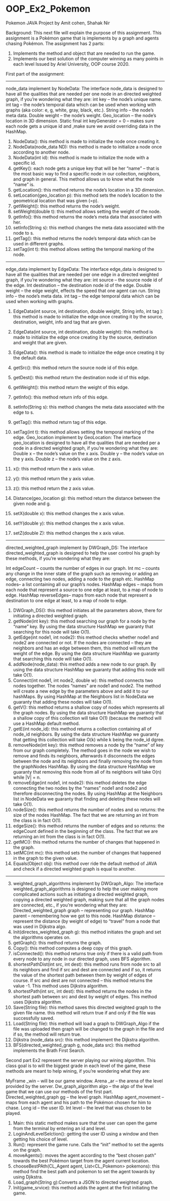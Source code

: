 # OOP_Ex2_Pokemon
Pokemon JAVA Project by Amit cohen, Shahak Nir

Background:
This next file will explain the purpose of this assignment.
This assignment is a Pokémon game that is implements by a graph and agents chasing Pokémon.
The assignment has 2 parts: 
1.	Implements the method and object that are needed to run the game.
2.	Implements our best solution of the computer winning as many points in each level
Issued by Ariel University, OOP course 2020.

First part of the assignment:
************************************************************
node_data implement by NodeData:
The interface node_data is designed to have all the qualities that are needed per one node in an directed weighted graph, if you’re wondering what they are:
int key – the node’s unique name.
int tag – the node’s temporal data which can be used when working with graphs (aka color: e, g, white, gray, black, etc.).
String info – the node’s meta data.
Double weight – the node’s weight.
Geo_location – the node’s location in 3D dimension.
Static final int keyGenerator = 0 – makes sure each node gets a unique id and ,make sure we avoid overriding data in the HashMap.
1.	NodeData(): this method is made to initialize the node once creating it.
2.	NodeData(node_data ND): this method is made to initialize a node once according to another node.
3.	NodeData(int id): this method is made to initialize the node with a specific id.
4.	getKey(): each node gets a unique key that will be her “name” – that is the most basic way to find a specific node in our collection, neighbors, and graph in general. This method allows us to know what the node “name” is.
5.	getLocation(): this method returns the node’s location in a 3D dimension.
6.	setLocation(geo_location p): this method sets the node’s location to the geometrical location that was given (=p).
7.	getWeight(): this method returns the node’s weight.
8.	setWeight(double t): this method allows setting the weight of the node.
9.	getInfo(): this method returns the node’s meta data that associated with her.
10.	setInfo(String s): this method changes the meta data associated with the node to s.
11.	getTag(): this method returns the node’s temporal data which can be used in different graphs.
12.	setTag(int t): this method allows setting the temporal marking of the node.
************************************************************
edge_data implement by EdgeData:
The interface edge_data is designed to have all the qualities that are needed per one edge in a directed weighted graph, if you’re wondering what they are:
int source – the source node id of the edge.
Int destination – the destination node id of the edge.
Double weight – the edge weight, effects the speed that one agent can run.
String info – the node’s meta data.
int tag – the edge temporal data which can be used when working with graphs.
1.	EdgeData(int source, int destination, double weight, String info, int tag ): this method is made to initialize the edge once creating it by the source, destination, weight, info and tag that are given.
2.	EdgeData(int source, int destination, double weight): this method is made to initialize the edge once creating it by the source, destination and weight that are given.
3.	EdgeData(): this method is made to initialize the edge once creating it by the default data.
4.	getSrc(): this method return the source node id of this edge.
5.	getDest(): this method return the destination node id of this edge.
6.	getWeight(): this method return the weight of this edge.
7.	getInfo(): this method return info of this edge.
8.	setInfo(String s): this method changes the meta data associated with the edge to s.
9.	getTag(): this method return tag of this edge.
10.	setTag(int t): this method allows setting the temporal marking of the edge.
Geo_location implement by GeoLocation:
The interface geo_location is designed to have all the qualities that are needed per a node in a directed weighted graph, if you’re wondering what they are:
Double x – the node’s value on the x axis.
Double y – the node’s value on the y axis.
Double z – the node’s value on the z axis.

1.	x(): this method return the x axis value.
2.	y(): this method return the y axis value.
3.	z(): this method return the z axis value.
4.	Distance(geo_location g): this method return the distance between the given node and g.
5.	setX(double x): this method changes the x axis value.
6.	setY(double y): this method changes the x axis value.
7.	setZ(double Z): this method changes the x axis value.
***********************************************************************

directed_weighted_graph implement by DWGraph_DS:
The interface directed_weighted_graph is designed to help the user control his graph by these methods, if you’re wondering what they are:

Int edgeCount – counts the number of edges in our graph.
Int mc – counts any change in the inner state of the graph such as removing or adding an edge, connecting two nodes, adding a node to the graph etc.
HashMap nodes– a list containing all our graph’s nodes.
HashMap edges – maps from each node that represent a source to one edge at least, to a map of node to edge.
HashMap reverseEdges– maps from each node that represent a destination to one edge at least, to a map of node to edge.
1.	DWGraph_DS(): this method initiates all the parameters above, there for initiating a directed weighted graph.
2.	getNode(int key): this method searching our graph for a node by the “name” key. By using the data structure HashMap we guaranty that searching for this node will take O(1).
3.	getEdge(int node1, int node2): this method checks whether node1 and node2 are connected or not. If the nodes are connected – they are neighbors and has an edge between them, this method will return the weight of the edge. By using the data structure HashMap we guaranty that searching this node will take O(1).
4.	addNode(node_data): this method adds a new node to our graph. By using the data structure HashMap we guaranty that adding this node will take O(1).
5.	Connect(int node1, int node2, double w): this method connects two nodes together. The nodes “names” are node1 and node2. The method will create a new edge by the parameters above and add it to our hashMaps. By using HashMap at the Neighbors list in NodeData we guaranty that adding these nodes will take O(1).
6.	getV(): this method returns a shallow copy of nodes which represents all the graph nodes. By using the data structure HashMap we guaranty that a shallow copy of this collection will take O(1) (because the method will use a HashMap default method.
7.	getE(int node_id): this method returns a collection containing all of node_id neighbors. By using the data structure HashMap we guaranty that getting this collection will take O(k) while k being the node_id dgree.
8.	removeNode(int key): this method removes a node by the “name” of key from our graph completely. The method goes in the node we wish to remove and finds its neighbors, afterwards it disconnects the edges between the node and its neighbors and finally removing the node from the graphNodes HashMap. By using the data structure HashMap we guaranty that removing this node from all of its neighbors will take O(n) while |V| = n.
9.	removeEdge(int node1, int node2): this method deletes the edge connecting the two nodes by the “names” node1 and node2 and therefore disconnecting the nodes. By using HashMap at the Neighbors list in NodeData we guaranty that finding and deleting  these nodes will take O(1). 
10.	nodeSize(): this method returns the number of nodes and so returns: the size of the nodes HashMap. The fact that we are returning an int from the class is in fact O(1).
11.	 edgeSize(): this method returns the number of edges and so returns: the edgeCount defined in the beginning of the class. The fact that we are returning an int from the class is in fact O(1).
12.	getMC(): this method returns the number of changes that happened in the graph.
13.	setMC(int mc): this method sets the number of changes that happened in the graph to the given value.
14.	Equals(Object obj):  this method over ride the default method of JAVA and check if a directed weighted graph is equal to another.
***********************************************************

3. weighted_graph_algorithms implement by DWGraph_Algo:
The interface weighted_graph_algorithms is designed to help the user making more complicated actions such as initiating a  directed weighted graph, copying a directed weighted graph, making sure that all the graph nodes are connected, etc., if you’re wondering what they are:
Directed_weighted_graph graph – representing our graph.
HashMap parent – remembering how we got to this node.
HashMap distance – represent the distance (by weight of edge) to “travel” from a node that was used in Dijkstra algo.
1.	Init(directes_weighted_graph g): this method initiates the graph and set the algorithms operates on.
2.	getGraph(): this method returns the graph.
3.	Copy(): this method computes a deep copy of this graph.
4.	isConnected(): this method returns true only if there is a valid path from every node to any node in our directed graph, uses BFS algorithm.
5.	shortestPathDist(int src, int dest): this method runs from node src to all its neighbors and find if src and dest are connected and if so, it returns the value of the shortest path between them by weight  of edges of course. If src and dest are not connected – this method returns the value -1. This method uses Dijkstra algorithm.
6.	shortestPath(int src, int dest): this method returns the nodes in the shortest path between src and dest by weight  of edges. This method uses Dijkstra algorithm.
7.	Save(String file): this method saves this directed weighted graph to the given file name. this method will return true if and only if the file was successfully saved.
8.	Load(String file): this method will load a graph to DWGraph_Algo if the file was uploaded then graph will be changed to the graph in the file and if so, the method will return true. 
9.	Dijkstra (node_data src): this method implement the Dijkstra algorithm.
10.	BFS(directed_weighted_graph g, node_data src): this method implements the Brath First Search.

Second part
Ex2 represent the server playing our wining algorithm.
This class goal is to will the biggest grade in each level of the game, these methods are meant to help wining, if you’re wondering what they are:

MyFrame _win – will be our game window.
Arena _ar – the arena of the level provided by the server.
Dw_graph_algorithm algo – the algo of the level game that we can use our methods of the first part.
Directed_weighted_graph gg – the level graph.
HashMap agent_movement – maps from each agent and his path to the Pokémon chosen for him to chase.
Long id – the user ID.
Int level – the level that was chosen to be played.
1.	Main: this static method makes sure that the user can open the game from the terminal by entering an id and level.
2.	LoginAndLevelSelction(): getting the user ID using a window and then getting his choice of level.
3.	Run(): represent the game rune. Calls the “init” method to set the agents on the graph.
4.	moveAgents(): moves the agent according to the “best chosen path” towards the best Pokémon target from the agent current location.
5.	chooseBestPAth(CL_Agent agent, List<CL_Pokemon> pokemons): this method find the best path and pokemon to set the agent towards by using Djikstra.
6.	Load_graph(String g):Converts a JSON to directed weighted graph.
7.	Init(game_srvice): this method adds the agent at the first initiating the game.





